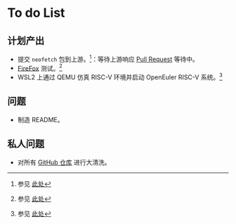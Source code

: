 # To do List

## 计划产出

- 提交 `neofetch` 包到上游。[^1]：等待上游响应 [Pull Request](https://gitee.com/src-openeuler/neofetch/pulls/1) 等待中。
- [FireFox](https://support.mozilla.org) 测试。[^2]
- WSL2 上通过 QEMU 仿真 RISC-V 环境并启动 OpenEuler RISC-V 系统。[^3]

## 问题

- 制造 README。

## 私人问题

- 对所有 [GitHub 仓库](https://github.com/ArielHeleneto?tab=repositories) 进行大清洗。

[^1]: 参见 [此处](https://github.com/ArielHeleneto/neofetch-build)
[^2]: 参见 [此处](https://github.com/YunxiangLuo/testing/blob/main/Firefox/README.md)
[^3]: 参见 [此处](https://github.com/openeuler-mirror/RISC-V/blob/master/doc/tutorials/vm-qemu-oErv.md)
